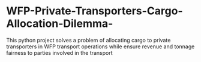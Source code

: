 # WFP-Private-Transporters-Cargo-Allocation-Dilemma-
This python project solves a problem of allocating cargo to private transporters in WFP transport operations while ensure revenue and tonnage fairness to parties involved in the transport 
